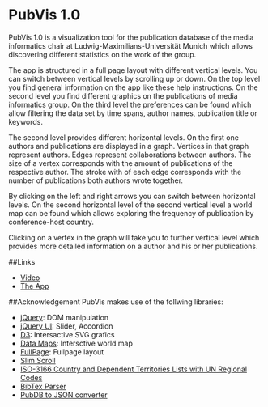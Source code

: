 # PubVis 1.0
PubVis 1.0 is a visualization tool for the publication database of the media informatics chair at Ludwig-Maximilians-Universität Munich which allows discovering different statistics on the work of the group.

The app is structured in a full page layout with different vertical levels. You can switch between vertical levels by scrolling up or down. On the top level you find general information on the app like these help instructions. On the second level you find different graphics on the publications of media informatics group. On the third level the preferences can be found which allow filtering the data set by time spans, author names, publication title or keywords.

The second level provides different horizontal levels. On the first one authors and publications are displayed in a graph. Vertices in that graph represent authors. Edges represent collaborations between authors. The size of a vertex corresponds with the amount of publications of the respective author. The stroke with of each edge corresponds with the number of publications both authors wrote together.

By clicking on the left and right arrows you can switch between horizontal levels. On the second horizontal level of the second vertical level a world map can be found which allows exploring the frequency of publication by conference-host country.

Clicking on a vertex in the graph will take you to further vertical level which provides more detailed information on a author and his or her publications.

##Links
- [Video](http://jqueryui.com/)
- [The App](http://jqueryui.com/)

##Acknowledgement
PubVis makes use of the follwing libraries:
- [jQuery](http://jquery.com/): DOM manipulation
- [jQuery UI](http://jqueryui.com/): Slider, Accordion
- [D3](http://d3js.org/): Intersactive SVG grafics
- [Data Maps](http://datamaps.github.io/): Intersctive world map
- [FullPage](https://github.com/alvarotrigo/fullPage.js): Fullpage layout
- [Slim Scroll](http://rocha.la/jQuery-slimScroll)
- [ISO-3166 Country and Dependent Territories Lists with UN Regional Codes](https://github.com/lukes/ISO-3166-Countries-with-Regional-Codes)
- [BibTex Parser](https://github.com/mikolalysenko/bibtex-parser)
- [PubDB to JSON converter](https://github.com/wilkoer/pubdb_to_json_converter/)
